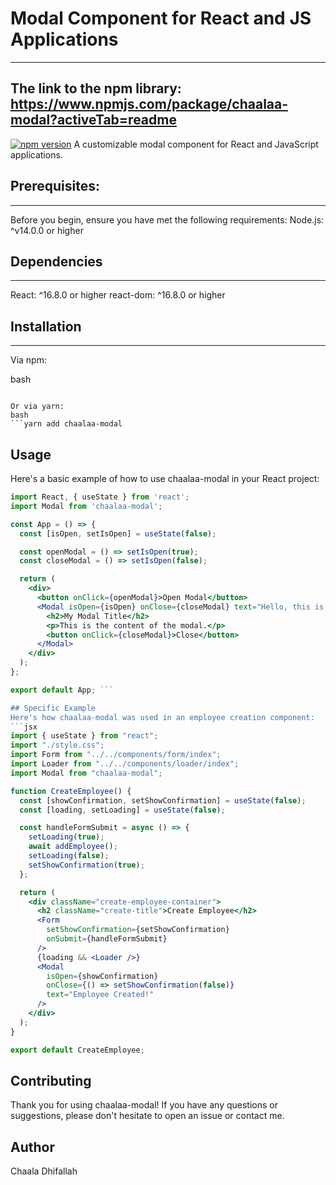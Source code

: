 # Modal Component for React and JS Applications
-------------------------------------------------------

## The link to the npm library:  https://www.npmjs.com/package/chaalaa-modal?activeTab=readme

[![npm version](https://badge.fury.io/js/chaalaa-modal.svg)](https://www.npmjs.com/package/chaalaa-modal)
A customizable modal component for React and JavaScript applications.

## Prerequisites:
---------------------

Before you begin, ensure you have met the following requirements:
Node.js: ^v14.0.0 or higher

## Dependencies
----------------
React: ^16.8.0 or higher
react-dom: ^16.8.0 or higher

## Installation
---------------------

Via npm:

bash
```npm install chaalaa-modal

Or via yarn:
bash
```yarn add chaalaa-modal
```
## Usage

Here's a basic example of how to use chaalaa-modal in your React project:
```jsx
import React, { useState } from 'react';
import Modal from 'chaalaa-modal';

const App = () => {
  const [isOpen, setIsOpen] = useState(false);

  const openModal = () => setIsOpen(true);
  const closeModal = () => setIsOpen(false);

  return (
    <div>
      <button onClick={openModal}>Open Modal</button>
      <Modal isOpen={isOpen} onClose={closeModal} text="Hello, this is a modal!">
        <h2>My Modal Title</h2>
        <p>This is the content of the modal.</p>
        <button onClick={closeModal}>Close</button>
      </Modal>
    </div>
  );
};

export default App; ```

## Specific Example
Here's how chaalaa-modal was used in an employee creation component:
```jsx
import { useState } from "react";
import "./style.css";
import Form from "../../components/form/index";
import Loader from "../../components/loader/index";
import Modal from "chaalaa-modal";

function CreateEmployee() {
  const [showConfirmation, setShowConfirmation] = useState(false);
  const [loading, setLoading] = useState(false);

  const handleFormSubmit = async () => {
    setLoading(true);
    await addEmployee();
    setLoading(false);
    setShowConfirmation(true);
  };

  return (
    <div className="create-employee-container">
      <h2 className="create-title">Create Employee</h2>
      <Form
        setShowConfirmation={setShowConfirmation}
        onSubmit={handleFormSubmit}
      />
      {loading && <Loader />}
      <Modal
        isOpen={showConfirmation}
        onClose={() => setShowConfirmation(false)}
        text="Employee Created!"
      />
    </div>
  );
}

export default CreateEmployee;
```

## Contributing
Thank you for using chaalaa-modal! If you have any questions or suggestions, please don't hesitate to open an issue or contact me.
## Author
Chaala Dhifallah